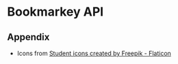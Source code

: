 # Bookmarkey API

## Appendix

- Icons from <a href="https://www.flaticon.com/free-icons/student" title="student icons">Student icons created by Freepik - Flaticon</a>